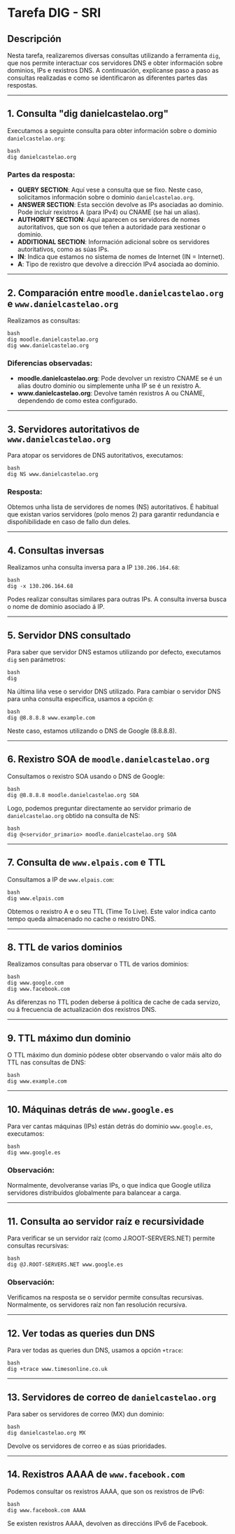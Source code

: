 <h1>Tarefa DIG - SRI</h1>
<h2>Descripción</h2>
<p>Nesta tarefa, realizaremos diversas consultas utilizando a ferramenta <code>dig</code>, que
nos permite interactuar cos servidores DNS e obter información sobre dominios, IPs e rexistros
DNS. A continuación, explícanse paso a paso as consultas realizadas e como se identificaron as
diferentes partes das respostas.</p>
<hr />
<h2>1. Consulta "dig danielcastelao.org"</h2>
<p>Executamos a seguinte consulta para obter información sobre o dominio
<code>danielcastelao.org</code>:</p>
<p><code>bash
dig danielcastelao.org
</code></p>
<h3>Partes da resposta:</h3>
<ul>
<li><strong>QUERY SECTION</strong>: Aquí vese a consulta que se fixo. Neste caso, solicitamos
información sobre o dominio <code>danielcastelao.org</code>.</li>
<li><strong>ANSWER SECTION</strong>: Esta sección devolve as IPs asociadas ao dominio.
Pode incluír rexistros A (para IPv4) ou CNAME (se hai un alias).</li>
<li><strong>AUTHORITY SECTION</strong>: Aquí aparecen os servidores de nomes autoritativos,
que son os que teñen a autoridade para xestionar o dominio.</li>
<li><strong>ADDITIONAL SECTION</strong>: Información adicional sobre os servidores
autoritativos, como as súas IPs.</li>
<li><strong>IN</strong>: Indica que estamos no sistema de nomes de Internet (IN = Internet).</li>
<li><strong>A</strong>: Tipo de rexistro que devolve a dirección IPv4 asociada ao dominio.</li>
</ul>
<hr />
<h2>2. Comparación entre <code>moodle.danielcastelao.org</code> e
<code>www.danielcastelao.org</code></h2>
<p>Realizamos as consultas:</p>
<p><code>bash
dig moodle.danielcastelao.org
dig www.danielcastelao.org
</code></p>
<h3>Diferencias observadas:</h3>
<ul>
<li><strong>moodle.danielcastelao.org</strong>: Pode devolver un rexistro CNAME se é un alias
doutro dominio ou simplemente unha IP se é un rexistro A.</li>
<li><strong>www.danielcastelao.org</strong>: Devolve tamén rexistros A ou CNAME, dependendo
de como estea configurado.</li>
</ul>
<hr />
<h2>3. Servidores autoritativos de <code>www.danielcastelao.org</code></h2>
<p>Para atopar os servidores de DNS autoritativos, executamos:</p>
<p><code>bash
dig NS www.danielcastelao.org
</code></p>
<h3>Resposta:</h3>
<p>Obtemos unha lista de servidores de nomes (NS) autoritativos. É habitual que existan varios
servidores (polo menos 2) para garantir redundancia e dispoñibilidade en caso de fallo dun
deles.</p>
<hr />
<h2>4. Consultas inversas</h2>
<p>Realizamos unha consulta inversa para a IP <code>130.206.164.68</code>:</p>
<p><code>bash
dig -x 130.206.164.68
</code></p>
<p>Podes realizar consultas similares para outras IPs. A consulta inversa busca o nome de dominio
asociado á IP.</p>
<hr />
<h2>5. Servidor DNS consultado</h2>
<p>Para saber que servidor DNS estamos utilizando por defecto, executamos <code>dig</code>
sen parámetros:</p>
<p><code>bash
dig
</code></p>
<p>Na última liña vese o servidor DNS utilizado. Para cambiar o servidor DNS para unha consulta
específica, usamos a opción <code>@</code>:</p>
<p><code>bash
dig @8.8.8.8 www.example.com
</code></p>
<p>Neste caso, estamos utilizando o DNS de Google (8.8.8.8).</p>
<hr />
<h2>6. Rexistro SOA de <code>moodle.danielcastelao.org</code></h2>
<p>Consultamos o rexistro SOA usando o DNS de Google:</p>
<p><code>bash
dig @8.8.8.8 moodle.danielcastelao.org SOA
</code></p>
<p>Logo, podemos preguntar directamente ao servidor primario de
<code>danielcastelao.org</code> obtido na consulta de NS:</p>
<p><code>bash
dig @&lt;servidor_primario&gt; moodle.danielcastelao.org SOA
</code></p>
<hr />
<h2>7. Consulta de <code>www.elpais.com</code> e TTL</h2>
<p>Consultamos a IP de <code>www.elpais.com</code>:</p>
<p><code>bash
dig www.elpais.com
</code></p>
<p>Obtemos o rexistro A e o seu TTL (Time To Live). Este valor indica canto tempo queda
almacenado no cache o rexistro DNS.</p>
<hr />
<h2>8. TTL de varios dominios</h2>
<p>Realizamos consultas para observar o TTL de varios dominios:</p>
<p><code>bash
dig www.google.com
dig www.facebook.com
</code></p>
<p>As diferenzas no TTL poden deberse á política de cache de cada servizo, ou á frecuencia de
actualización dos rexistros DNS.</p>
<hr />
<h2>9. TTL máximo dun dominio</h2>
<p>O TTL máximo dun dominio pódese obter observando o valor máis alto do TTL nas consultas
de DNS:</p>
<p><code>bash
dig www.example.com
</code></p>
<hr />
<h2>10. Máquinas detrás de <code>www.google.es</code></h2>
<p>Para ver cantas máquinas (IPs) están detrás do dominio <code>www.google.es</code>,
executamos:</p>
<p><code>bash
dig www.google.es
</code></p>
<h3>Observación:</h3>
<p>Normalmente, devolveranse varias IPs, o que indica que Google utiliza servidores distribuídos
globalmente para balancear a carga.</p>
<hr />
<h2>11. Consulta ao servidor raíz e recursividade</h2>
<p>Para verificar se un servidor raíz (como J.ROOT-SERVERS.NET) permite consultas
recursivas:</p>
<p><code>bash
dig @J.ROOT-SERVERS.NET www.google.es
</code></p>
<h3>Observación:</h3>
<p>Verificamos na resposta se o servidor permite consultas recursivas. Normalmente, os
servidores raíz non fan resolución recursiva.</p>
<hr />
<h2>12. Ver todas as queries dun DNS</h2>
<p>Para ver todas as queries dun DNS, usamos a opción <code>+trace</code>:</p>
<p><code>bash
dig +trace www.timesonline.co.uk
</code></p>
<hr />
<h2>13. Servidores de correo de <code>danielcastelao.org</code></h2>
<p>Para saber os servidores de correo (MX) dun dominio:</p>
<p><code>bash
dig danielcastelao.org MX
</code></p>
<p>Devolve os servidores de correo e as súas prioridades.</p>
<hr />
<h2>14. Rexistros AAAA de <code>www.facebook.com</code></h2>
<p>Podemos consultar os rexistros AAAA, que son os rexistros de IPv6:</p>
<p><code>bash
dig www.facebook.com AAAA
</code></p>
<p>Se existen rexistros AAAA, devolven as direccións IPv6 de Facebook.</p>